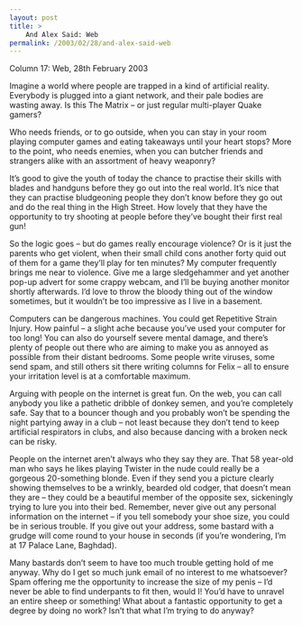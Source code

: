 ```yaml
---
layout: post
title: >
    And Alex Said: Web
permalink: /2003/02/28/and-alex-said-web
---
```

Column 17: Web, 28th February 2003

Imagine a world where people are trapped in a kind of artificial reality. Everybody is plugged into a giant network, and their pale bodies are wasting away. Is this The Matrix – or just regular multi-player Quake gamers?

Who needs friends, or to go outside, when you can stay in your room playing computer games and eating takeaways until your heart stops? More to the point, who needs enemies, when you can butcher friends and strangers alike with an assortment of heavy weaponry?

It’s good to give the youth of today the chance to practise their skills with blades and handguns before they go out into the real world. It’s nice that they can practise bludgeoning people they don’t know before they go out and do the real thing in the High Street. How lovely that they have the opportunity to try shooting at people before they’ve bought their first real gun!

So the logic goes – but do games really encourage violence? Or is it just the parents who get violent, when their small child cons another forty quid out of them for a game they’ll play for ten minutes? My computer frequently brings me near to violence. Give me a large sledgehammer and yet another pop-up advert for some crappy webcam, and I’ll be buying another monitor shortly afterwards. I’d love to throw the bloody thing out of the window sometimes, but it wouldn’t be too impressive as I live in a basement.

Computers can be dangerous machines. You could get Repetitive Strain Injury. How painful – a slight ache because you’ve used your computer for too long! You can also do yourself severe mental damage, and there’s plenty of people out there who are aiming to make you as annoyed as possible from their distant bedrooms. Some people write viruses, some send spam, and still others sit there writing columns for Felix – all to ensure your irritation level is at a comfortable maximum.

Arguing with people on the internet is great fun. On the web, you can call anybody you like a pathetic dribble of donkey semen, and you’re completely safe. Say that to a bouncer though and you probably won’t be spending the night partying away in a club – not least because they don’t tend to keep artificial respirators in clubs, and also because dancing with a broken neck can be risky.

People on the internet aren’t always who they say they are. That 58 year-old man who says he likes playing Twister in the nude could really be a gorgeous 20-something blonde. Even if they send you a picture clearly showing themselves to be a wrinkly, bearded old codger, that doesn’t mean they are – they could be a beautiful member of the opposite sex, sickeningly trying to lure you into their bed. Remember, never give out any personal information on the internet – if you tell somebody your shoe size, you could be in serious trouble. If you give out your address, some bastard with a grudge will come round to your house in seconds (if you’re wondering, I’m at 17 Palace Lane, Baghdad).

Many bastards don’t seem to have too much trouble getting hold of me anyway. Why do I get so much junk email of no interest to me whatsoever? Spam offering me the opportunity to increase the size of my penis – I’d never be able to find underpants to fit then, would I! You’d have to unravel an entire sheep or something! What about a fantastic opportunity to get a degree by doing no work? Isn’t that what I’m trying to do anyway?